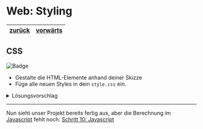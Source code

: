 # Web: Styling

| [zurück](08-Dreisatz-HTML.md) | [vorwärts][1] |
| --- | --- |

## CSS

![Badge](https://img.shields.io/static/v1?label=Aufgabe&message=Du%20bist%20dran&color=orange)

- Gestalte die HTML-Elemente anhand deiner Skizze
- Füge alle neuen Styles in dein `style.css` ein.

<details>
<summary>Lösungsvorschlag</summary>

```css
body {
    background: beige;
    margin: 0;
    font-family: Verdana, Arial, sans-serif;
}

h1,
p {
    margin: 20px;
}

.dreisatz {
    width: 480px;
}

.dreisatz:after {
    clear: both;
    content: '';
    display: table;
}

.box {
    width: 200px;
    margin: 20px;
    float: left;
}

.box.-right {
    margin-left: 260px;
}

.number,
.button {
    width: 166px;
    padding: 15px;
    margin: 0;
    text-align: center;
    border-radius: 5px;
    font-size: 20px;
}

.number.-input {
    background-color: rgba(255, 165, 0, 0.2);
    border: 2px solid #ffa500;
}

.number.-solution {
    background-color: rgba(34, 184, 34, 0.2);
    border: 2px solid #22b822;
}

.button {
    background-color: beige;
    border: 2px solid #000;
    margin-top: 20px;
    width: 200px;
    font-weight: bold;
    cursor: pointer;
    transition: background-color 500ms, color 500ms;
}

.button:hover {
    background-color: rgba(0, 0, 0, 0.75);
    color: beige;
}

.label {
    font-size: 8px;
    margin: 0 0 5px 5px;
    line-height: 20px;
    text-transform: uppercase;
}
```

Bei dieser Aufgabe gibt es nicht die eine Lösung. Aber immer einen Lösungsvorschlag.
</details>

---

Nun sieht unser Projekt bereits fertig aus, aber die Berechnung im [Javascript][1] fehlt noch: [Schritt 10: Javascript][1]

[1]: 10-Dreisatz-JS.md
